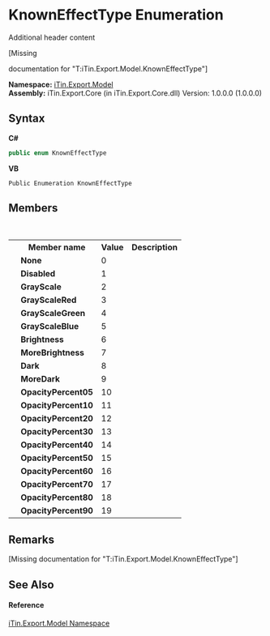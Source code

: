 # KnownEffectType Enumeration
Additional header content 

\[Missing <summary> documentation for "T:iTin.Export.Model.KnownEffectType"\]

**Namespace:**&nbsp;<a href="ef57ffcc-e95e-b212-5a46-9aa6f5a3511f">iTin.Export.Model</a><br />**Assembly:**&nbsp;iTin.Export.Core (in iTin.Export.Core.dll) Version: 1.0.0.0 (1.0.0.0)

## Syntax

**C#**<br />
``` C#
public enum KnownEffectType
```

**VB**<br />
``` VB
Public Enumeration KnownEffectType
```


## Members
&nbsp;<table><tr><th></th><th>Member name</th><th>Value</th><th>Description</th></tr><tr><td /><td target="F:iTin.Export.Model.KnownEffectType.None">**None**</td><td>0</td><td /></tr><tr><td /><td target="F:iTin.Export.Model.KnownEffectType.Disabled">**Disabled**</td><td>1</td><td /></tr><tr><td /><td target="F:iTin.Export.Model.KnownEffectType.GrayScale">**GrayScale**</td><td>2</td><td /></tr><tr><td /><td target="F:iTin.Export.Model.KnownEffectType.GrayScaleRed">**GrayScaleRed**</td><td>3</td><td /></tr><tr><td /><td target="F:iTin.Export.Model.KnownEffectType.GrayScaleGreen">**GrayScaleGreen**</td><td>4</td><td /></tr><tr><td /><td target="F:iTin.Export.Model.KnownEffectType.GrayScaleBlue">**GrayScaleBlue**</td><td>5</td><td /></tr><tr><td /><td target="F:iTin.Export.Model.KnownEffectType.Brightness">**Brightness**</td><td>6</td><td /></tr><tr><td /><td target="F:iTin.Export.Model.KnownEffectType.MoreBrightness">**MoreBrightness**</td><td>7</td><td /></tr><tr><td /><td target="F:iTin.Export.Model.KnownEffectType.Dark">**Dark**</td><td>8</td><td /></tr><tr><td /><td target="F:iTin.Export.Model.KnownEffectType.MoreDark">**MoreDark**</td><td>9</td><td /></tr><tr><td /><td target="F:iTin.Export.Model.KnownEffectType.OpacityPercent05">**OpacityPercent05**</td><td>10</td><td /></tr><tr><td /><td target="F:iTin.Export.Model.KnownEffectType.OpacityPercent10">**OpacityPercent10**</td><td>11</td><td /></tr><tr><td /><td target="F:iTin.Export.Model.KnownEffectType.OpacityPercent20">**OpacityPercent20**</td><td>12</td><td /></tr><tr><td /><td target="F:iTin.Export.Model.KnownEffectType.OpacityPercent30">**OpacityPercent30**</td><td>13</td><td /></tr><tr><td /><td target="F:iTin.Export.Model.KnownEffectType.OpacityPercent40">**OpacityPercent40**</td><td>14</td><td /></tr><tr><td /><td target="F:iTin.Export.Model.KnownEffectType.OpacityPercent50">**OpacityPercent50**</td><td>15</td><td /></tr><tr><td /><td target="F:iTin.Export.Model.KnownEffectType.OpacityPercent60">**OpacityPercent60**</td><td>16</td><td /></tr><tr><td /><td target="F:iTin.Export.Model.KnownEffectType.OpacityPercent70">**OpacityPercent70**</td><td>17</td><td /></tr><tr><td /><td target="F:iTin.Export.Model.KnownEffectType.OpacityPercent80">**OpacityPercent80**</td><td>18</td><td /></tr><tr><td /><td target="F:iTin.Export.Model.KnownEffectType.OpacityPercent90">**OpacityPercent90**</td><td>19</td><td /></tr></table>

## Remarks
\[Missing <remarks> documentation for "T:iTin.Export.Model.KnownEffectType"\]

## See Also


#### Reference
<a href="ef57ffcc-e95e-b212-5a46-9aa6f5a3511f">iTin.Export.Model Namespace</a><br />